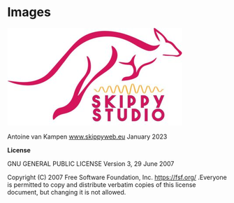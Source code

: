 # Images

![](https://github.com/SkippyWeb/Images/blob/main/SkippyStudio.jpg)

 

Antoine van Kampen
 www.skippyweb.eu
 January 2023





**License**

GNU GENERAL PUBLIC LICENSE
Version 3, 29 June 2007

Copyright (C) 2007 Free Software Foundation, Inc. <https://fsf.org/> .Everyone is permitted to copy and distribute verbatim copies of this license document, but changing it is not allowed.
